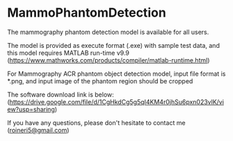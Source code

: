 # MammoPhantomDetection

The mammography phantom detection model is available for all users.

The model is provided as execute format (.exe) with sample test data,
and this model requires MATLAB run-time v9.9 (https://www.mathworks.com/products/compiler/matlab-runtime.html)

For Mammography ACR phantom object detection model, input file format is *.png, 
and input image of the phantom region should be cropped

The software download link is below:
(https://drive.google.com/file/d/1CgHkdCg5g5qI4KM4r0jhSu6pxn023vlK/view?usp=sharing)

If you have any questions, please don't hesitate to contact me (roineri5@gmail.com)
